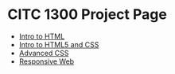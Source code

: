 # CITC 1300 Project Page
<ul>
<li><a href="intro_to_html/index.html">Intro to HTML</a></li>
<li><a href="intro_to_html5_and_css/index.html">Intro to HTML5 and CSS</a></li>
<li><a href="advanced_css/index.html">Advanced CSS</a></li>
<li><a href="responsive_web/index.html">Responsive Web</a></li>
</ul>